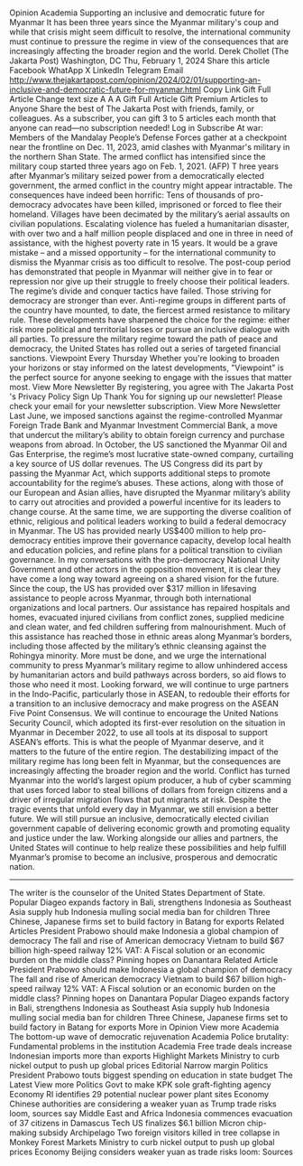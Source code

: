 # 

Opinion
Academia
Supporting an inclusive and democratic future for Myanmar
It has been three years since the Myanmar military's coup and while that crisis might seem difficult to resolve, the international community must continue to pressure the regime in view of the consequences that are increasingly affecting the broader region and the world.
Derek Chollet
(The Jakarta Post)
Washington, DC
Thu, February 1, 2024
Share this article
Facebook
WhatApp
X
LinkedIn
Telegram
Email
http://www.thejakartapost.com/opinion/2024/02/01/supporting-an-inclusive-and-democratic-future-for-myanmar.html
Copy Link
Gift Full Article
Change text size
A
A
A
Gift Full Article
Gift Premium Articles
to Anyone
Share the best of The Jakarta Post with friends, family, or colleagues. As a subscriber, you can gift 3 to 5 articles each month that anyone can read—no subscription needed!
Log in
Subscribe
At war: Members of the Mandalay People’s Defense Forces gather at a checkpoint near the frontline on Dec. 11, 2023, amid clashes with Myanmar's military in the northern Shan State. The armed conflict has intensified since the military coup started three years ago on Feb. 1, 2021. (AFP)
T
hree years after Myanmar’s military seized power from a democratically elected government, the armed conflict in the country might appear intractable.
The consequences have indeed been horrific: Tens of thousands of pro-democracy advocates have been killed, imprisoned or forced to flee their homeland. Villages have been decimated by the military’s aerial assaults on civilian populations. Escalating violence has fueled a humanitarian disaster, with over two and a half million people displaced and one in three in need of assistance, with the highest poverty rate in 15 years.
It would be a grave mistake – and a missed opportunity – for the international community to dismiss the Myanmar crisis as too difficult to resolve. The post-coup period has demonstrated that people in Myanmar will neither give in to fear or repression nor give up their struggle to freely choose their political leaders.
The regime’s divide and conquer tactics have failed.
Those striving for democracy are stronger than ever. Anti-regime groups in different parts of the country have mounted, to date, the fiercest armed resistance to military rule. These developments have sharpened the choice for the regime: either risk more political and territorial losses or pursue an inclusive dialogue with all parties.
To pressure the military regime toward the path of peace and democracy, the United States has rolled out a series of targeted financial sanctions.
Viewpoint
Every Thursday
Whether you're looking to broaden your horizons or stay informed on the latest developments, "Viewpoint" is the perfect source for anyone seeking to engage with the issues that matter most.
View More Newsletter
By registering, you agree with
The Jakarta Post
's
Privacy Policy
Sign Up
Thank You
for signing up our newsletter!
Please check your email for your newsletter subscription.
View More Newsletter
Last June, we imposed sanctions against the regime-controlled Myanmar Foreign Trade Bank and Myanmar Investment Commercial Bank, a move that undercut the military’s ability to obtain foreign currency and purchase weapons from abroad.
In October, the US sanctioned the Myanmar Oil and Gas Enterprise, the regime’s most lucrative state-owned company, curtailing a key source of US dollar revenues.
The US Congress did its part by passing the Myanmar Act, which supports additional steps to promote accountability for the regime’s abuses.
These actions, along with those of our European and Asian allies, have disrupted the Myanmar military’s ability to carry out atrocities and provided a powerful incentive for its leaders to change course.
At the same time, we are supporting the diverse coalition of ethnic, religious and political leaders working to build a federal democracy in Myanmar. The US has provided nearly US$400 million to help pro-democracy entities improve their governance capacity, develop local health and education policies, and refine plans for a political transition to civilian governance.
In my conversations with the pro-democracy National Unity Government and other actors in the opposition movement, it is clear they have come a long way toward agreeing on a shared vision for the future.
Since the coup, the US has provided over $317 million in lifesaving assistance to people across Myanmar, through both international organizations and local partners. Our assistance has repaired hospitals and homes, evacuated injured civilians from conflict zones, supplied medicine and clean water, and fed children suffering from malnourishment.
Much of this assistance has reached those in ethnic areas along Myanmar’s borders, including those affected by the military’s ethnic cleansing against the Rohingya minority.
More must be done, and we urge the international community to press Myanmar’s military regime to allow unhindered access by humanitarian actors and build pathways across borders, so aid flows to those who need it most.
Looking forward, we will continue to urge partners in the Indo-Pacific, particularly those in ASEAN, to redouble their efforts for a transition to an inclusive democracy and make progress on the ASEAN Five Point Consensus.
We will continue to encourage the United Nations Security Council, which adopted its first-ever resolution on the situation in Myanmar in December 2022, to use all tools at its disposal to support ASEAN’s efforts. This is what the people of Myanmar deserve, and it matters to the future of the entire region.
The destabilizing impact of the military regime has long been felt in Myanmar, but the consequences are increasingly affecting the broader region and the world. Conflict has turned Myanmar into the world’s largest opium producer, a hub of cyber scamming that uses forced labor to steal billions of dollars from foreign citizens and a driver of irregular migration flows that put migrants at risk.
Despite the tragic events that unfold every day in Myanmar, we still envision a better future. We will still pursue an inclusive, democratically elected civilian government capable of delivering economic growth and promoting equality and justice under the law.
Working alongside our allies and partners, the United States will continue to help realize these possibilities and help fulfill Myanmar’s promise to become an inclusive, prosperous and democratic nation.
***
The writer is the counselor of the United States Department of State.
Popular
Diageo expands factory in Bali, strengthens Indonesia as Southeast Asia supply hub
Indonesia mulling social media ban for children
Three Chinese, Japanese firms set to build factory in Batang for exports
Related Articles
President Prabowo should make Indonesia a global champion of democracy
The fall and rise of American democracy
Vietnam to build $67 billion high-speed railway
12% VAT: A Fiscal solution or an economic burden on the middle class?
Pinning hopes on Danantara
Related Article
President Prabowo should make Indonesia a global champion of democracy
The fall and rise of American democracy
Vietnam to build $67 billion high-speed railway
12% VAT: A Fiscal solution or an economic burden on the middle class?
Pinning hopes on Danantara
Popular
Diageo expands factory in Bali, strengthens Indonesia as Southeast Asia supply hub
Indonesia mulling social media ban for children
Three Chinese, Japanese firms set to build factory in Batang for exports
More in Opinion
View more
Academia
The bottom-up wave of democratic rejuvenation
Academia
Police brutality: Fundamental problems in the institution
Academia
Free trade deals increase Indonesian imports more than exports
Highlight
Markets
Ministry to curb nickel output to push up global prices
Editorial
Narrow margin
Politics
President Prabowo touts biggest spending on education in state budget
The Latest
View more
Politics
Govt to make KPK sole graft-fighting agency
Economy
RI identifies 29 potential nuclear power plant sites
Economy
Chinese authorities are considering a weaker yuan as Trump trade risks loom, sources say
Middle East and Africa
Indonesia commences evacuation of 37 citizens in Damascus
Tech
US finalizes $6.1 billion Micron chip-making subsidy
Archipelago
Two foreign visitors killed in tree collapse in Monkey Forest
Markets
Ministry to curb nickel output to push up global prices
Economy
Beijing considers weaker yuan as trade risks loom: Sources